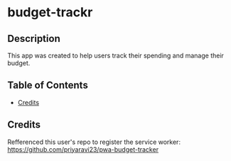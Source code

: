 # budget-trackr

## Description 
This app was created to help users track their spending and manage their budget. 

## Table of Contents 
* [Credits](#credits)


## Credits
 Refferenced this user's repo to register the service worker: https://github.com/priyaravi23/pwa-budget-tracker
